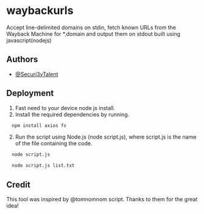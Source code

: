 
# waybackurls

Accept line-delimited domains on stdin, fetch known URLs from the Wayback Machine for *.domain and output them on stdout built using javascript(nodejs)






## Authors

- [@Securi3yTalent](https://twitter.com/Securi3yTalent)



## Deployment

1. Fast need to your device node js install.
1. Install the required dependencies by running.

```bash
  npm install axios fs
```
2. Run the script using Node.js (node script.js), where script.js is the name of the file containing the code.
```bash
  node script.js
```
```bash
  node script.js list.txt
```


## Credit

This tool was inspired by @tomnomnom script. Thanks to them for the great idea!
